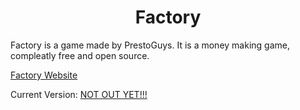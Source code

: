 <h1 align="center">
Factory
</h1>

<p>Factory is a game made by PrestoGuys. It is a money making game, compleatly free and open source.</p>
<p><a href="https://prestoguys.github.io/factory/">Factory Website</a></p>
<p>Current Version: <a href="https://prestoguys.github.io/factory/">NOT OUT YET!!!</a></p>











